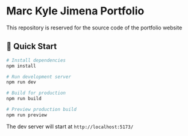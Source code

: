 # Marc Kyle Jimena Portfolio

This repository is reserved for the source code of the portfolio website

## 🚀 Quick Start

```bash
# Install dependencies
npm install

# Run development server
npm run dev

# Build for production
npm run build

# Preview production build
npm run preview
```

The dev server will start at `http://localhost:5173/`
